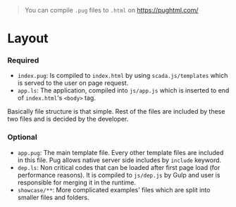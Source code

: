 > You can compile `.pug` files to `.html` on https://pughtml.com/

# Layout  

### Required 

* `index.pug`: Is compiled to `index.html` by using `scada.js/templates` which is served to the user on page request. 
* `app.ls`: The application, compiled into `js/app.js` which is inserted to end of `index.html`'s `<body>` tag. 

Basically file structure is that simple. Rest of the files are included by these two files and is decided by the developer.

### Optional 

* `app.pug`: The main template file. Every other template files are included in this file. Pug allows native server side includes by `include` keyword. 
* `dep.ls`: Non critical codes that can be loaded after first page load (for performance reasons). It is compiled to `js/dep.js` by Gulp and user is responsible for merging it in the runtime. 
* `showcase/**`: More complicated examples' files which are split into smaller files and folders.
